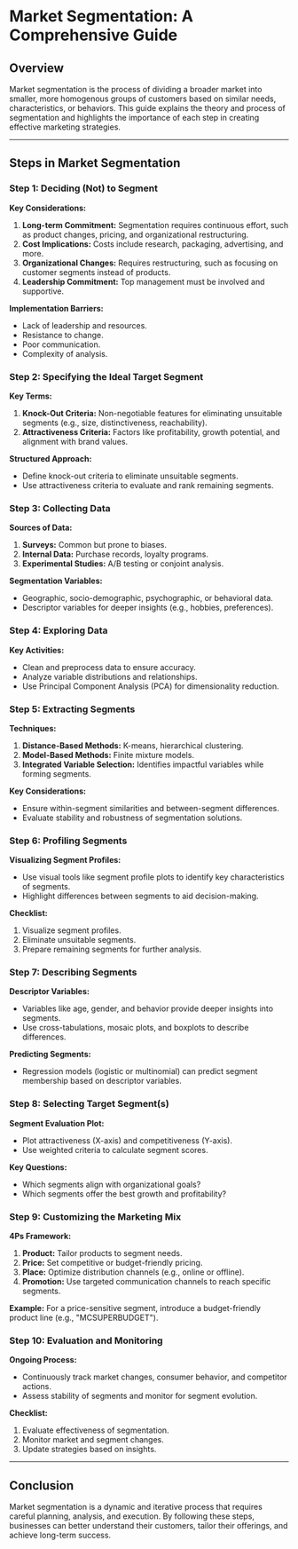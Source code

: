 # Market Segmentation: A Comprehensive Guide

## Overview
Market segmentation is the process of dividing a broader market into smaller, more homogenous groups of customers based on similar needs, characteristics, or behaviors. This guide explains the theory and process of segmentation and highlights the importance of each step in creating effective marketing strategies.

---

## Steps in Market Segmentation

### Step 1: Deciding (Not) to Segment
**Key Considerations:**
1. **Long-term Commitment:** Segmentation requires continuous effort, such as product changes, pricing, and organizational restructuring.
2. **Cost Implications:** Costs include research, packaging, advertising, and more.
3. **Organizational Changes:** Requires restructuring, such as focusing on customer segments instead of products.
4. **Leadership Commitment:** Top management must be involved and supportive.

**Implementation Barriers:**
- Lack of leadership and resources.
- Resistance to change.
- Poor communication.
- Complexity of analysis.

### Step 2: Specifying the Ideal Target Segment
**Key Terms:**
1. **Knock-Out Criteria:** Non-negotiable features for eliminating unsuitable segments (e.g., size, distinctiveness, reachability).
2. **Attractiveness Criteria:** Factors like profitability, growth potential, and alignment with brand values.

**Structured Approach:**
- Define knock-out criteria to eliminate unsuitable segments.
- Use attractiveness criteria to evaluate and rank remaining segments.

### Step 3: Collecting Data
**Sources of Data:**
1. **Surveys:** Common but prone to biases.
2. **Internal Data:** Purchase records, loyalty programs.
3. **Experimental Studies:** A/B testing or conjoint analysis.

**Segmentation Variables:**
- Geographic, socio-demographic, psychographic, or behavioral data.
- Descriptor variables for deeper insights (e.g., hobbies, preferences).

### Step 4: Exploring Data
**Key Activities:**
- Clean and preprocess data to ensure accuracy.
- Analyze variable distributions and relationships.
- Use Principal Component Analysis (PCA) for dimensionality reduction.

### Step 5: Extracting Segments
**Techniques:**
1. **Distance-Based Methods:** K-means, hierarchical clustering.
2. **Model-Based Methods:** Finite mixture models.
3. **Integrated Variable Selection:** Identifies impactful variables while forming segments.

**Key Considerations:**
- Ensure within-segment similarities and between-segment differences.
- Evaluate stability and robustness of segmentation solutions.

### Step 6: Profiling Segments
**Visualizing Segment Profiles:**
- Use visual tools like segment profile plots to identify key characteristics of segments.
- Highlight differences between segments to aid decision-making.

**Checklist:**
1. Visualize segment profiles.
2. Eliminate unsuitable segments.
3. Prepare remaining segments for further analysis.

### Step 7: Describing Segments
**Descriptor Variables:**
- Variables like age, gender, and behavior provide deeper insights into segments.
- Use cross-tabulations, mosaic plots, and boxplots to describe differences.

**Predicting Segments:**
- Regression models (logistic or multinomial) can predict segment membership based on descriptor variables.

### Step 8: Selecting Target Segment(s)
**Segment Evaluation Plot:**
- Plot attractiveness (X-axis) and competitiveness (Y-axis).
- Use weighted criteria to calculate segment scores.

**Key Questions:**
- Which segments align with organizational goals?
- Which segments offer the best growth and profitability?

### Step 9: Customizing the Marketing Mix
**4Ps Framework:**
1. **Product:** Tailor products to segment needs.
2. **Price:** Set competitive or budget-friendly pricing.
3. **Place:** Optimize distribution channels (e.g., online or offline).
4. **Promotion:** Use targeted communication channels to reach specific segments.

**Example:** For a price-sensitive segment, introduce a budget-friendly product line (e.g., "MCSUPERBUDGET").

### Step 10: Evaluation and Monitoring
**Ongoing Process:**
- Continuously track market changes, consumer behavior, and competitor actions.
- Assess stability of segments and monitor for segment evolution.

**Checklist:**
1. Evaluate effectiveness of segmentation.
2. Monitor market and segment changes.
3. Update strategies based on insights.

---

## Conclusion
Market segmentation is a dynamic and iterative process that requires careful planning, analysis, and execution. By following these steps, businesses can better understand their customers, tailor their offerings, and achieve long-term success.
